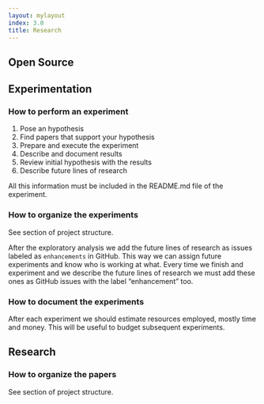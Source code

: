 ```yaml
---
layout: mylayout
index: 3.0
title: Research
---
```


## Open Source



## Experimentation

### How to perform an experiment

1. Pose an hypothesis
2. Find papers that support your hypothesis
3. Prepare and execute the experiment
4. Describe and document results
5. Review initial hypothesis with the results
6. Describe future lines of research

All this information must be included in the README.md file of the experiment.

### How to organize the experiments

See section of project structure.

After the exploratory analysis we add the future lines of research as issues labeled as `enhancements` in GitHub. This way we can assign future experiments and know who is working at what. Every time we finish and experiment and we describe the future lines of research we must add these ones as GitHub issues with the label “enhancement” too.

### How to document the experiments

After each experiment we should estimate resources employed, mostly time and money. This will be useful to budget subsequent experiments.

## Research

### How to organize the papers

See section of project structure.